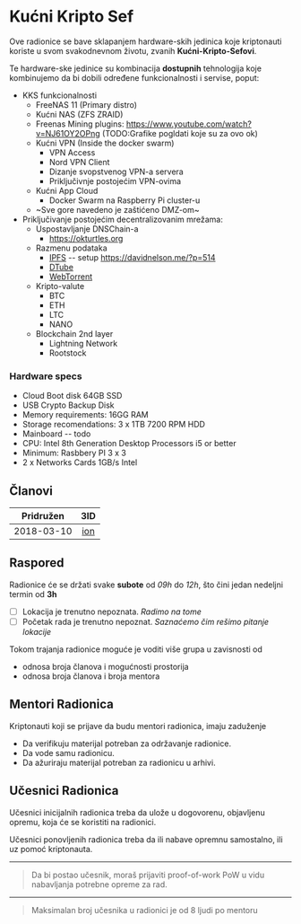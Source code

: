 # Kućni Kripto Sef

Ove radionice se bave sklapanjem hardware-skih jedinica koje kriptonauti
koriste u svom svakodnevnom životu, zvanih **Kućni-Kripto-Sefovi**.

Te hardware-ske jedinice su kombinacija **dostupnih** tehnologija koje
kombinujemo da bi dobili određene funkcionalnosti i servise, poput:

- KKS funkcionalnosti
  - FreeNAS 11 (Primary distro) 
  - Kućni NAS (ZFS ZRAID)
  - Freenas Mining plugins: https://www.youtube.com/watch?v=NJ61OY2OPng (TODO:Grafike pogldati koje su za ovo ok)
  - Kućni VPN (Inside the docker swarm)
    - VPN Access 
    - Nord VPN Client
    - Dizanje svopstvenog VPN-a servera
    - Priključivnje postojećim VPN-ovima
  - Kućni App Cloud
    - Docker Swarm na Raspberry Pi cluster-u
  - ~Sve gore navedeno je zaštićeno DMZ-om~
- Priključivanje postojećim decentralizovanim mrežama:
  - Uspostavljanje DNSChain-a
    - https://okturtles.org
  - Razmenu podataka
    - [IPFS](https://ipfs.io) -- setup https://davidnelson.me/?p=514
    - [DTube](https://about.d.tube/)
    - [WebTorrent](https://webtorrent.io)
  - Kripto-valute
    - BTC
    - ETH
    - LTC
    - NANO
  - Blockchain 2nd layer
    - Lightning Network
    - Rootstock <!-- TODO: Нот суре абоут тхис оне -->

### Hardware specs

- Cloud Boot disk 64GB SSD
- USB Crypto Backup Disk
- Memory requirements: 16GG RAM
- Storage recomendations: 3 x 1TB 7200 RPM HDD
- Mainboard -- todo
- CPU: Intel 8th Generation Desktop Processors i5 or better
- Minimum: Rasbbery PI 3 x 3 
- 2 x Networks Cards 1GB/s Intel  



## Članovi

| Pridružen | 3ID |
|:---------:|:---:|
| 2018-03-10 | [ion](https://github.com/o100ja)

## Raspored

Radionice će se držati svake **subote** od *09h* do *12h*,
što čini jedan nedeljni termin od **3h**

- [ ] Lokacija je trenutno nepoznata.
*Radimo na tome*
- [ ] Početak rada je trenutno nepoznat.
*Saznaćemo čim rešimo pitanje lokacije*

Tokom trajanja radionice moguće je voditi više grupa u zavisnosti od

- odnosa broja članova i mogućnosti prostorija
- odnosa broja članova i broja mentora

## Mentori Radionica

Kriptonauti koji se prijave da budu mentori radionica, imaju zaduženje

- Da verifikuju materijal potreban za održavanje radionice.
- Da vode samu radionicu.
- Da ažuriraju materijal potreban za radionicu u arhivi.

## Učesnici Radionica

Učesnici inicijalnih radionica treba da ulože u dogovorenu, objavljenu opremu,
koja će se koristiti na radionici.

Učesnici ponovljenih radionica treba da ili nabave opremnu samostalno, ili uz pomoć kriptonauta.

----
> Da bi postao učesnik, moraš prijaviti proof-of-work PoW u vidu nabavljanja potrebne opreme za rad.

----
> Maksimalan broj učesnika u radionici je od 8 ljudi po mentoru

